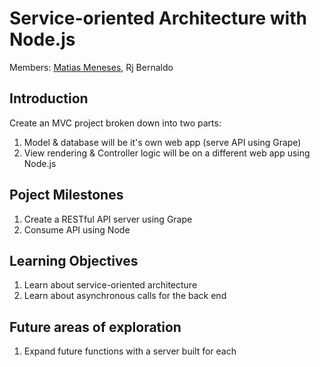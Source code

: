 # Service-oriented Architecture with Node.js

Members: [Matias Meneses](http://github.com/mameneses), Rj Bernaldo

## Introduction

Create an MVC project broken down into two parts:


1. Model & database will be it's own web app (serve API using Grape)
2. View rendering & Controller logic will be on a different web app using Node.js

## Poject Milestones

1. Create a RESTful API server using Grape
2. Consume API using Node

## Learning Objectives

1. Learn about service-oriented architecture
2. Learn about asynchronous calls for the back end

## Future areas of exploration

1. Expand future functions with a server built for each

<!-- ## References

~ -->
